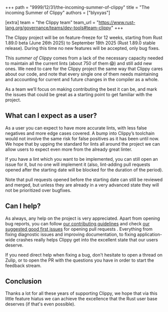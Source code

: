 +++
path = "9999/12/31/the-incoming-summer-of-clippy"
title = "The incoming Summer of Clippy"
authors = ["blyxyas"]

[extra]
team = "the Clippy team"
team_url = "https://www.rust-lang.org/governance/teams/dev-tools#team-clippy"
+++

The Clippy project will be on feature-freeze for 12 weeks, starting from Rust
1.89.0 beta (June 26th 2025) to September 18th 2025 (Rust 1.89.0 stable
release). During this time no new features will be accepted, only bug fixes.

This *summer of Clippy* comes from a lack of the necessary capacity needed
to maintain all the current lints (about 750 of them 😱) and still add new ones.
We need to care for the Clippy project the same way that Clippy cares about our
code, and note that every single one of them needs maintaining and accounting
for current and future changes in the compiler as a whole.

As a team we’ll focus on making contributing the best it can be, and mark the
issues that could be great as a starting point to get familiar with the project.

## What can I expect as a user?

As a user you can expect to have more accurate lints, with less false negatives
and more edge cases covered. A bump into Clippy’s toolchain would not involve
the same risk for false positives as it has been until now. We hope that by
upping the standard for lints all around the project we can allow users to
expect even more from the already great linter.

If you have a lint which you want to be implemented, you can still open an
issue for it, but no one will implement it (also, lint-adding pull requests
opened after the starting date will be blocked for the duration of the period).

Note that pull requests opened before the starting date can still be reviewed
and merged, but unless they are already in a very advanced state they will not
be prioritized over bugfixes.

## Can I help?

As always, any help on the project is very appreciated. Apart from opening bug
reports, you can follow [our contributing guidelines] and check [our suggested
good first issues] for opening pull requests . Everything from fixing diagnostic
issues and improving documentation, to fixing application-wide crashes
really helps Clippy get into the excellent state that our users deserve.

If you need direct help when fixing a bug, don't hesitate to open a thread on
Zulip, or to open the PR with the questions you have in order to start the
feedback stream.

## Conclusion

Thanks a lot for all these years of supporting Clippy, we hope that via this
little feature hiatus we can achieve the excellence that the Rust user base
deserves (if that's even possible).

[our contributing guidelines]: https://github.com/rust-lang/rust-clippy/blob/master/CONTRIBUTING.md
[our suggested good first issues]: <!-- ADD HERE OUR TRACKING ISSUE -->


